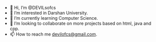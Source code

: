 - 👋 Hi, I’m @DEVILsofcs
- 👀 I’m interested in Darshan University.
- 🌱 I’m currently learning Computer Science.
- 💞️ I’m looking to collaborate on more projects based on html, java and cpp.
- 📫 How to reach me devilofcs@gmail.com.

<!---
DEVILsofcs/DEVILsofcs is a ✨ special ✨ repository because its `README.md` (this file) appears on your GitHub profile.
You can click the Preview link to take a look at your changes.
--->
